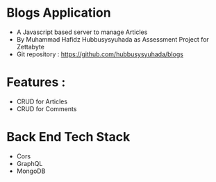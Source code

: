 # Blogs Application
- A Javascript based server to manage Articles
- By Muhammad Hafidz Hubbusysyuhada as Assessment Project for Zettabyte
- Git repository : https://github.com/hubbusysyuhada/blogs
  
# Features :
 - CRUD for Articles
 - CRUD for Comments

 # Back End Tech Stack
 - Cors
 - GraphQL
 - MongoDB